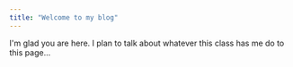 ```yaml
---
title: "Welcome to my blog"
---
```


I'm glad you are here. I plan to talk about whatever this class has me do to this page...
